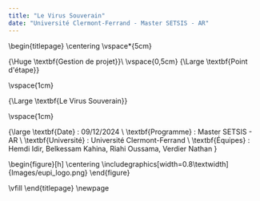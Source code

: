 ```yaml
---
title: "Le Virus Souverain"
date: "Université Clermont-Ferrand - Master SETSIS - AR"
---
```


\begin{titlepage}
\centering
\vspace*{5cm}

{\Huge \textbf{Gestion de projet}}\\
\vspace{0,5cm}
{\Large \textbf{Point d'étape}}

\vspace{1cm}

{\Large \textbf{Le Virus Souverain}}

\vspace{1cm}

{\large
\textbf{Date} : 09/12/2024 \\
\textbf{Programme} : Master SETSIS - AR \\
\textbf{Université} : Université Clermont-Ferrand \\
\textbf{Équipes} : Hemdi Idir, Belkessam Kahina, Riahi Oussama, Verdier Nathan
}

\begin{figure}[h]
\centering
\includegraphics[width=0.8\textwidth]{Images/eupi_logo.png}
\end{figure}

\vfill
\end{titlepage}
\newpage
